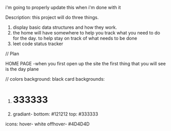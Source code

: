 i'm going to properly update this when i'm done with it



Description:
this project will do three things. 
1. display basic data structures and how they work.
2. the home will have somewhere to help you track what you need to do for the day. to help stay on track of what needs to be done
3. leet code status tracker


// Plan 

HOME PAGE
-when you first open up the site the first thing that you will see is the day plane

// colors 
background: black
card backgrounds: 
1. # 333333
2. gradiant- bottom: #121212 top: #333333

icons:
hover- white
offhover- #4D4D4D

